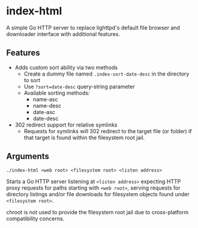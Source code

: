 
index-html
==========

A simple Go HTTP server to replace lighttpd's default file browser and downloader interface with additional features.

Features
---

 * Adds custom sort ability via two methods
   * Create a dummy file named `.index-sort-date-desc` in the directory to sort
   * Use `?sort=date-desc` query-string parameter
   * Available sorting methods:
     * name-asc
     * name-desc
     * date-asc
     * date-desc
 * 302 redirect support for relative symlinks
   * Requests for symlinks will 302 redirect to the target file (or folder) if that target is
     found within the filesystem root jail.

Arguments
---

  `./index-html <web root> <filesystem root> <listen address>`

Starts a Go HTTP server listening at `<listen address>` expecting HTTP proxy requests for paths
starting with `<web root>`, serving requests for directory listings and/or file downloads for
filesystem objects found under `<filesystem root>`.

chroot is not used to provide the filesystem root jail due to cross-platform compatibility concerns.

